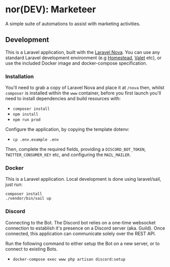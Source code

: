 # nor(DEV): Marketeer

A simple suite of automations to assist with marketing activities.

## Development

This is a Laravel application, built with the [Laravel Nova](https://nova.laravel.com/). You can use any standard Laravel development environment (e.g [Homestead](https://laravel.com/docs/homestead), [Valet](https://laravel.com/docs/8.x/valet) etc), or use the included Docker image and docker-compose specification.

### Installation

You'll need to grab a copy of Laravel Nova and place it at `/nova` then, whilst `composer` is installed within the `www` container, before you first launch you'll need to install dependencies and build resources with:

- `composer install`
- `npm install`
- `npm run prod`

Configure the application, by copying the template dotenv:

- `cp .env.example .env`

Then, complete the required fields, providing a `DISCORD_BOT_TOKEN`, `TWITTER_CONSUMER_KEY` etc, and configuring the `MAIL_MAILER`.

### Docker

This is a Laravel application. Local development is done using laravel/sail, just run:

```
composer install
./vendor/bin/sail up
```

### Discord

Connecting to the Bot. The Discord bot relies on a one-time websocket connection to establish it's presence on a Discord server (aka. Guild). Once connected, this application can communicate solely over the REST API.

Run the following command to either setup the Bot on a new server, or to connect to existing Bots.

- `docker-compose exec www php artisan discord:setup`
